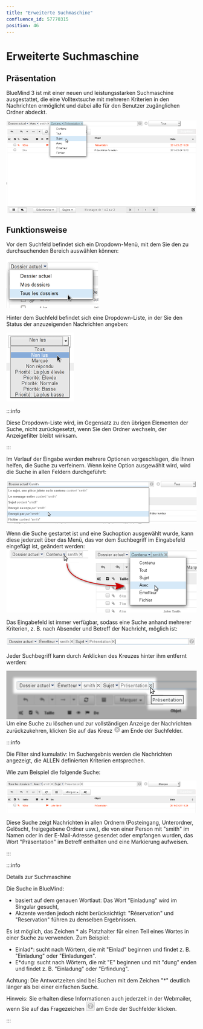 ```yaml
---
title: "Erweiterte Suchmaschine"
confluence_id: 57770315
position: 46
---
```

# Erweiterte Suchmaschine


## Präsentation

BlueMind 3 ist mit einer neuen und leistungsstarken Suchmaschine ausgestattet, die eine Volltextsuche mit mehreren Kriterien in den Nachrichten ermöglicht und dabei alle für den Benutzer zugänglichen Ordner abdeckt.


![](../../attachments/57770315/57770333.png)

## Funktionsweise

Vor dem Suchfeld befindet sich ein Dropdown-Menü, mit dem Sie den zu durchsuchenden Bereich auswählen können:

![](../../attachments/57770315/57770331.png)

Hinter dem Suchfeld befindet sich eine Dropdown-Liste, in der Sie den Status der anzuzeigenden Nachrichten angeben:

![](../../attachments/57770315/57770329.png)


:::info

Diese Dropdown-Liste wird, im Gegensatz zu den übrigen Elementen der Suche, nicht zurückgesetzt, wenn Sie den Ordner wechseln, der Anzeigefilter bleibt wirksam.

:::

Im Verlauf der Eingabe werden mehrere Optionen vorgeschlagen, die Ihnen helfen, die Suche zu verfeinern. Wenn keine Option ausgewählt wird, wird die Suche in allen Feldern durchgeführt:

![](../../attachments/57770315/57770327.png)

Wenn die Suche gestartet ist und eine Suchoption ausgewählt wurde, kann diese jederzeit über das Menü, das vor dem Suchbegriff im Eingabefeld eingefügt ist, geändert werden:![](../../attachments/57770315/57770325.png)

Das Eingabefeld ist immer verfügbar, sodass eine Suche anhand mehrerer Kriterien, z. B. nach Absender und Betreff der Nachricht, möglich ist:

![](../../attachments/57770315/57770323.png)

Jeder Suchbegriff kann durch Anklicken des Kreuzes hinter ihm entfernt werden:

![](../../attachments/57770315/57770319.png)Um eine Suche zu löschen und zur vollständigen Anzeige der Nachrichten zurückzukehren, klicken Sie auf das Kreuz ![](../../attachments/57770315/57770317.png) am Ende der Suchfelder.


:::info

Die Filter sind kumulativ: Im Suchergebnis werden die Nachrichten angezeigt, die ALLEN definierten Kriterien entsprechen.

Wie zum Beispiel die folgende Suche:

![](../../attachments/57770315/57770321.png)

Diese Suche zeigt Nachrichten in allen Ordnern (Posteingang, Unterordner, Gelöscht, freigegebene Ordner usw.), die von einer Person mit "smith" im Namen oder in der E-Mail-Adresse gesendet oder empfangen wurden, das Wort "Präsentation" im Betreff enthalten und eine Markierung aufweisen.

:::


:::info

Details zur Suchmaschine

Die Suche in BlueMind:

- basiert auf dem genauen Wortlaut: Das Wort "Einladung" wird im Singular gesucht,
- Akzente werden jedoch nicht berücksichtigt: "Réservation" und "Reservation" führen zu denselben Ergebnissen.


Es ist möglich, das Zeichen * als Platzhalter für einen Teil eines Wortes in einer Suche zu verwenden. Zum Beispiel:

- Einlad*: sucht nach Wörtern, die mit "Einlad" beginnen und findet z. B. "Einladung" oder "Einladungen".
- E*dung: sucht nach Wörtern, die mit "E" beginnen und mit "dung" enden und findet z. B. "Einladung" oder "Erfindung".


Achtung: Die Antwortzeiten sind bei Suchen mit dem Zeichen "*" deutlich länger als bei einer einfachen Suche.

Hinweis: Sie erhalten diese Informationen auch jederzeit in der Webmailer, wenn Sie auf das Fragezeichen *![](../../attachments/57770315/57770316.png)* am Ende der Suchfelder klicken.

:::


